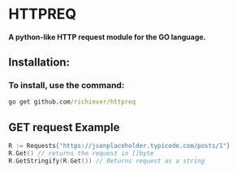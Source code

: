 # HTTPREQ
#### A python-like HTTP request module for the GO language.

## Installation:

### To install, use the command:
```cmd
go get github.com/richiever/httpreq
```

## GET request Example 

```Go
R := Requests{"https://jsonplaceholder.typicode.com/posts/1"}
R.Get() // returns the request in []byte
R.GetStringify(R.Get()) // Returns request as a string
```
